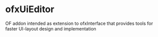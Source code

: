 # ofxUiEditor
OF addon intended as extension to ofxInterface that provides tools for faster UI-layout design and implementation

